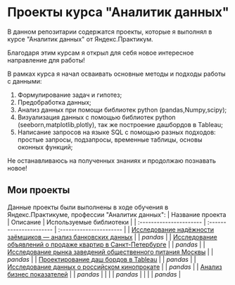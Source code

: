# Проекты курса "Аналитик данных" 

В данном репозитарии содержатся проекты, которые я выполнял в курсе "Аналитик данных" от Яндекс.Практикум.

Благодаря этим курсам я открыл для себя новое интересное направление для работы!

В рамках курса я начал осваивать основные методы и подходы работы с данными:

1. Формулирование задач и гипотез;
2. Предобработка данных;
3. Анализ данных при помощи библиотек python (pandas,Numpy,scipy);
4. Визуализация данных с помощью библиотек python (seeborn,matplotlib,plotly), так же построение дашбордов в Tableau;
5. Написание запросов на языке SQL с помощью разных подходов: простые запросы, подзапросы, временные таблицы, основы оконных функций; 

Не останавливаюсь на полученных знаниях и продолжаю познавать новое!
## Мои проекты

Данные проекты были выполнены в ходе обучения в Яндекс.Практикуме, профессии "Аналитик данных":
| Название проекта | Описание | Используемые библиотеки | 
| :---------------------- | :---------------------- | :---------------------- |
| [Исследование надёжности заёмщиков — анализ банковских данных](Исследование_надёжности_заёмщиков—анализ_банковских_данных) | | *pandas* |
| [Исследование объявлений о продаже квартир в Санкт-Петербурге](Исследование_объявлений_о_продаже_квартир_в_Санкт-Петербурге) | | *pandas* |
| [Исследование рынка заведений общественного питания Москвы](Исследование_рынка_заведений_общественного_питания_Москвы) | | *pandas* |
| [Проектирование даш бордов в Tableau](Проектирование_даш_бордов_в_Tableau) | | *pandas* |
| [Исследование данных о российском кинопрокате](Исследование_данных_о_российском_кинопрокате) | | *pandas* |
| [Анализ бизнес показателей](Анализ_бизнес_показателей) | | *pandas* |
| []() | | *pandas* |
| []() | | *pandas* |


